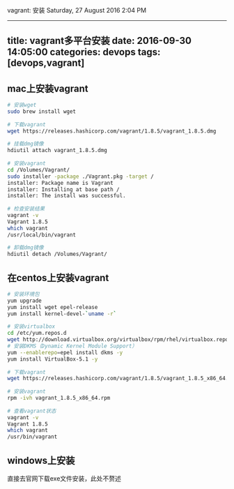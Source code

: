 vagrant: 安装
Saturday, 27 August 2016
2:04 PM
 
---
title: vagrant多平台安装
date: 2016-09-30 14:05:00
categories: devops
tags: [devops,vagrant]
---
## mac上安装vagrant
``` bash
# 安装wget
sudo brew install wget
 
# 下载vagrant
wget https://releases.hashicorp.com/vagrant/1.8.5/vagrant_1.8.5.dmg
 
# 挂载dmg镜像
hdiutil attach vagrant_1.8.5.dmg
 
# 安装vagrant
cd /Volumes/Vagrant/
sudo installer -package ./Vagrant.pkg -target /
installer: Package name is Vagrant
installer: Installing at base path /
installer: The install was successful.
 
# 检查安装结果
vagrant -v
Vagrant 1.8.5
which vagrant
/usr/local/bin/vagrant
 
# 卸载dmg镜像
hdiutil detach /Volumes/Vagrant/
```
 
<!--more-->
 
 
## 在centos上安装vagrant
``` bash
# 安装环境包
yum upgrade
yum install wget epel-release
yum install kernel-devel-`uname -r`
 
# 安装virtualbox
cd /etc/yum.repos.d
wget http://download.virtualbox.org/virtualbox/rpm/rhel/virtualbox.repo
# 安装DKMS（Dynamic Kernel Module Support）
yum --enablerepo=epel install dkms -y
yum install VirtualBox-5.1 -y
 
# 下载vagrant
wget https://releases.hashicorp.com/vagrant/1.8.5/vagrant_1.8.5_x86_64.rpm
 
# 安装vagrant
rpm -ivh vagrant_1.8.5_x86_64.rpm
 
# 查看vagrant状态
vagrant -v
Vagrant 1.8.5
which vagrant
/usr/bin/vagrant
```
 
## windows上安装
直接去官网下载exe文件安装，此处不赘述
